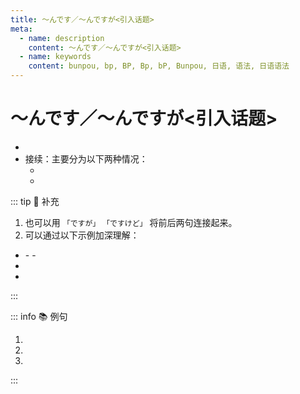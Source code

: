 ```yaml
---
title: ～んです／～んですが<引入话题>
meta:
  - name: description
    content: ～んです／～んですが<引入话题>
  - name: keywords
    content: bunpou, bp, BP, Bp, bP, Bunpou, 日语, 语法, 日语语法
---
```


# ～んです／～んですが<引入话题>

* <grammer-content sentence="意义：用于说话人引入话题，然后就此话题向听话人提出**询问、请求、邀请**等。" />
* 接续：主要分为以下两种情况：
  * <grammer-content sentence="**动词** / **形容词连体形** + んです／んですが" />
  * <grammer-content sentence="**名词** + な + んです／んですが" />

::: tip :bookmark: 补充

1. 也可以用 `「ですが」` `「ですけど」` 将前后两句连接起来。
2. 可以通过以下示例加深理解：

<div class="bunpou-block">

* <grammer-content sentence="**动词**：简体形式 + んです／んですが" />
  - <grammer-content sentence="**非过去时**：[食/た]べる、[食/た]べない、[食/た]べている、[食/た]べていない" />
  - <grammer-content sentence="**过去时**：[食/た]べた、[食/た]べなかった、[食/た]べていた、[食/た]べていなかった" />
* <grammer-content sentence="**形1**：[美味/おい]しい、[美味/おい]しくない、[美味/おい]しかった、[美味/おい]しくなかった" />
* <grammer-content sentence="**形2/名词／副词**：[簡単/かんたん]な、[簡単/かんたん]ではない、[簡単/かんたん]だった、[簡単/かんたん]ではなかった、[先生/せんせい]なんです。そうなんです。" />

</div>

:::

::: info :books: 例句

1. <grammer-content id='1-7-9-0' sentence="A：この[近/ちか]くに[有名/ゆうめい]なお[店/みせ]がある**んです**。そこへ[行/い]きませんか。" trans='A: 这个附近有家有名的店，一起去吧？' />
   <grammer-content id='1-7-9-1' sentence="B：わあ、いいですね。ぜひ。" trans='B: 哇，真好诶~一定去！' />
2. <grammer-content id='1-7-9-2' sentence="[遠藤/えんどう][先生/せんせい]、ちょっとお[話/はなし]がある**んです**。[今/いま]よろしいでしょうか。" trans='远藤老师，我有话跟你说，现在方便吗？' />
3. <grammer-content id='1-7-9-3' sentence="[今晩/こんばん]カラオケに[行/い]く**んですが**、[一緒/いっしょ]に[行/い]きませんか。" trans='今晚唱K一起去吧？' />

:::
